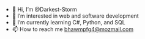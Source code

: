 - 👋 Hi, I’m @Darkest-Storm
- 👀 I’m interested in web and software development
- 🌱 I’m currently learning C#, Python, and SQL
- 📫 How to reach me bhawmpfg4@mozmail.com

<!---
Darkest-Storm/Darkest-Storm is a ✨ special ✨ repository because its `README.md` (this file) appears on your GitHub profile.
You can click the Preview link to take a look at your changes.
--->
